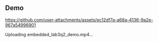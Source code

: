 ## Demo

https://github.com/user-attachments/assets/ec12df7a-a68a-4136-9a2e-967a54996901




Uploading embedded_lab3q2_demo.mp4…
